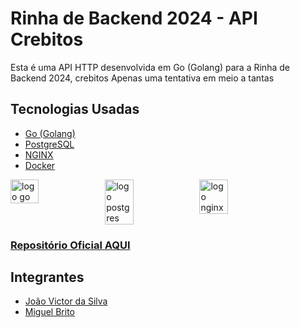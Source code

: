 # Rinha de Backend 2024 - API Crebitos

Esta é uma API HTTP desenvolvida em Go (Golang) para a Rinha de Backend 2024, crebitos
Apenas uma tentativa em meio a tantas

## Tecnologias Usadas

- [Go (Golang)](https://go.dev/)
- [PostgreSQL](https://www.postgresql.org/)
- [NGINX](https://www.nginx.com/)
- [Docker](https://www.docker.com/)

<div style="display: flex;">
    <img src="https://upload.wikimedia.org/wikipedia/commons/2/23/Golang.png" alt="logo go" width="30%" height="auto">
    <img src="https://upload.wikimedia.org/wikipedia/commons/2/29/Postgresql_elephant.svg" alt="logo postgres" width="30%" height="auto">
    <img src="https://upload.wikimedia.org/wikipedia/commons/c/c5/Nginx_logo.svg" alt="logo nginx" width="30%" height="auto">
</div>

### [Repositório Oficial AQUI](https://github.com/joaovds/rinha-crebito)

## Integrantes

- [João Victor da Silva](https://github.com/joaovds)
- [Miguel Brito](https://github.com/migbrit)

